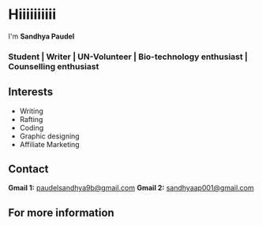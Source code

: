 # **Hiiiiiiiiii**
I'm **Sandhya Paudel**
### **Student | Writer | UN-Volunteer | Bio-technology enthusiast | Counselling enthusiast**


## **Interests**
 - Writing
 - Rafting
 - Coding
 - Graphic designing
 - Affiliate Marketing 


## **Contact**
**Gmail 1:** paudelsandhya9b@gmail.com
**Gmail 2:** sandhyaap001@gmail.com

## **For more information**

